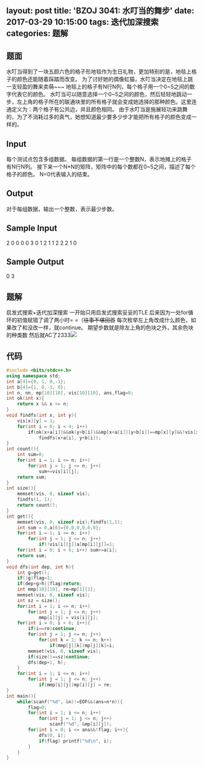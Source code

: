 layout: post
title: 'BZOJ 3041: 水叮当的舞步'
date: 2017-03-29 10:15:00
tags: 迭代加深搜索
categories: 题解
---

题面
-------------
水叮当得到了一块五颜六色的格子形地毯作为生日礼物，更加特别的是，地毯上格子的颜色还能随着踩踏而改变。
为了讨好她的偶像虹猫，水叮当决定在地毯上跳一支轻盈的舞来卖萌~~~
地毯上的格子有N行N列，每个格子用一个0~5之间的数字代表它的颜色。
水叮当可以随意选择一个0~5之间的颜色，然后轻轻地跳动一步，左上角的格子所在的联通块里的所有格子就会变成她选择的那种颜色。这里连通定义为：两个格子有公共边，并且颜色相同。
由于水叮当是施展轻功来跳舞的，为了不消耗过多的真气，她想知道最少要多少步才能把所有格子的颜色变成一样的。

Input
-------------
每个测试点包含多组数据。
每组数据的第一行是一个整数N，表示地摊上的格子有N行N列。
接下来一个N\*N的矩阵，矩阵中的每个数都在0~5之间，描述了每个格子的颜色。
N=0代表输入的结束。


Output
-------------
对于每组数据，输出一个整数，表示最少步数。

Sample Input
-------------
2
0 0
0 0
3
0 1 2
1 1 2
2 2 1
0

Sample Output
-------------
0
3

题解
-------------
启发式搜索+迭代加深搜索
一开始只用启发式搜索妥妥的TLE
后来因为一处for循环的初值赋错了调了两小时= =（<del>往事不堪回首</del>
每次枚举左上角改成什么颜色，如果改了和没改一样，就continue。
期望步数就是除左上角的色块之外，其余色块的种类数
然后就AC了2333<img src="/img/huaji.png">

代码
-------------
```cpp
#include <bits/stdc++.h>
using namespace std;
int a[4]={0, 1, 0,-1};
int b[4]={1, 0,-1, 0};
int n, nn, mp[10][10], vis[10][10], ans,flag=0;
int ok(int x){
	return x && x <= n;
}
void findfs(int x, int y){
	vis[x][y] = 1;
	for(int i = 0; i < 4; i++)
		if(ok(x+a[i])&&ok(y+b[i])&&mp[x+a[i]][y+b[i]]==mp[x][y]&&!vis[x+a[i]][y+b[i]])
			findfs(x+a[i], y+b[i]);
}
int count(){
	int sum=0;
	for(int i = 1; i <= n; i++)
		for(int j = 1; j <= n; j++)
			sum+=vis[i][j];
	return sum;
}
int size(){
	memset(vis, 0, sizeof vis);
	findfs(1, 1);
	return count();
}
int get(){
	memset(vis, 0, sizeof vis);findfs(1,1);
	int sum = 0,a[6]={0,0,0,0,0,0};
	for(int i = 1; i <= n; i++)
		for(int j = 1; j <= n; j++)
			if(!vis[i][j])a[mp[i][j]]=1;
	for(int i = 0; i < 6; i++) sum+=a[i];
	return sum;
}
void dfs(int dep, int h){
	int g=get();
	if(!g)flag=1;
	if(dep+g>h||flag)return;
	int mmp[10][10], re=mp[1][1];
	memset(vis, 0, sizeof vis);
	int sz = size();
	for(int i = 1; i <= n; i++)
		for(int j = 1; j <= n; j++)
			mmp[i][j] = vis[i][j];
	for(int i = 0; i < 6; i++){
		if(i==re)continue;
		for(int j = 1; j <= n; j++)
			for(int k = 1; k <= n; k++)
				if(mmp[j][k])mp[j][k]=i;
		memset(vis, 0, sizeof vis);
		if(size()==sz)continue;
		dfs(dep+1, h);
	}
	for(int i = 1; i <= n; i++)
		for(int j = 1; j <= n; j++)
			if(mmp[i][j])mp[i][j] = re;
}
int main(){
	while(scanf("%d", &n)!=EOF&&(ans=n*n)){
		flag=0;
		for(int i = 1; i <= n; i++)
			for(int j = 1; j <= n; j++)
				scanf("%d", &mp[i][j]);
		for(int i = 0; i <= ans&&!flag; i++){
			dfs(0, i);
			if(flag) printf("%d\n", i);
		}
	}
}
```